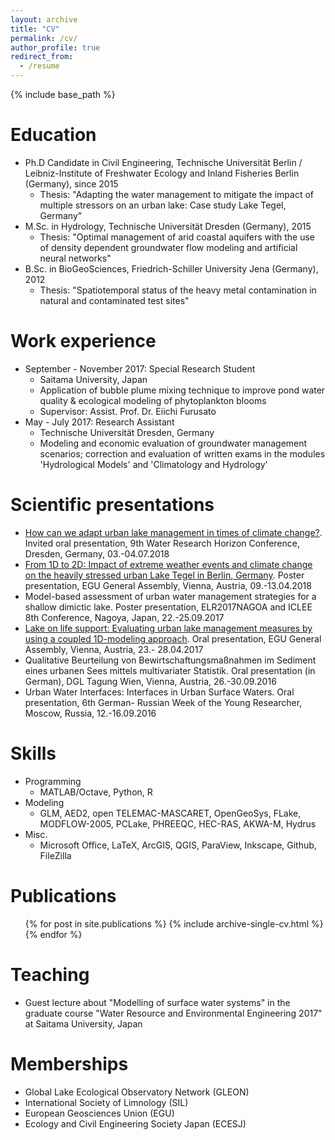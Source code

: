 ```yaml
---
layout: archive
title: "CV"
permalink: /cv/
author_profile: true
redirect_from:
  - /resume
---
```


{% include base_path %}

Education
======
* Ph.D Candidate in Civil Engineering, Technische Universität Berlin / Leibniz-Institute of Freshwater Ecology and Inland Fisheries Berlin (Germany), since 2015 
  * Thesis: "Adapting the water management to mitigate the impact of multiple stressors on an urban lake: Case study Lake Tegel, Germany"
* M.Sc. in Hydrology, Technische Universität Dresden (Germany), 2015
  * Thesis: "Optimal management of arid coastal aquifers with the use of density dependent groundwater flow modeling and artificial neural networks"
* B.Sc. in BioGeoSciences, Friedrich-Schiller University Jena (Germany), 2012
  * Thesis: "Spatiotemporal status of the heavy metal contamination in natural and contaminated test sites"



Work experience
======
* September - November 2017: Special Research Student
  * Saitama University, Japan
  * Application of bubble plume mixing technique to improve pond water quality & ecological modeling of phytoplankton blooms
  * Supervisor: Assist. Prof. Dr. Eiichi Furusato
* May - July 2017: Research Assistant
  * Technische Universität Dresden, Germany
  * Modeling and economic evaluation of groundwater management scenarios; correction and evaluation
of written exams in the modules 'Hydrological Models' and 'Climatology and Hydrology'


Scientific presentations
======
* [How can we adapt urban lake management in times of climate change?](http://www.water-research-horizon.de/assets/9-wrhc-2018_a3-2c_ladwig.pdf). Invited oral presentation, 9th Water Research Horizon Conference, Dresden, Germany, 03.-04.07.2018
* [From 1D to 2D: Impact of extreme weather events and climate change on the heavily stressed urban Lake Tegel in Berlin, Germany](https://meetingorganizer.copernicus.org/EGU2018/EGU2018-12529.pdf). Poster presentation, EGU General Assembly, Vienna, Austria, 09.-13.04.2018
* Model-based assessment of urban water management strategies for a shallow dimictic lake. Poster presentation, ELR2017NAGOA and ICLEE 8th Conference, Nagoya, Japan, 22.-25.09.2017
* [Lake on life support: Evaluating urban lake management measures by using a coupled 1D-modeling approach](http://meetingorganizer.copernicus.org/EGU2017/EGU2017-7339.pdf). Oral presentation, EGU General Assembly, Vienna, Austria, 23.- 28.04.2017
* Qualitative Beurteilung von Bewirtschaftungsmaßnahmen im Sediment eines urbanen Sees mittels multivariater Statistik. Oral presentation (in German), DGL Tagung Wien, Vienna, Austria, 26.-30.09.2016
* Urban Water Interfaces: Interfaces in Urban Surface Waters. Oral presentation, 6th German- Russian Week of the Young Researcher, Moscow, Russia, 12.-16.09.2016


Skills
======
* Programming
  * MATLAB/Octave, Python, R
* Modeling
  * GLM, AED2, open TELEMAC-MASCARET, OpenGeoSys, FLake, MODFLOW-2005, PCLake, PHREEQC, HEC-RAS, AKWA-M, Hydrus
* Misc.
  * Microsoft Office, LaTeX, ArcGIS, QGIS, ParaView, Inkscape, Github, FileZilla

Publications
======
  <ul>{% for post in site.publications %}
    {% include archive-single-cv.html %}
  {% endfor %}</ul>


Teaching 
======
* Guest lecture about "Modelling of surface water systems" in the graduate course "Water Resource
and Environmental Engineering 2017" at Saitama University, Japan

Memberships
======
* Global Lake Ecological Observatory Network (GLEON)
* International Society of Limnology (SIL)
* European Geosciences Union (EGU)
* Ecology and Civil Engineering Society Japan (ECESJ)


